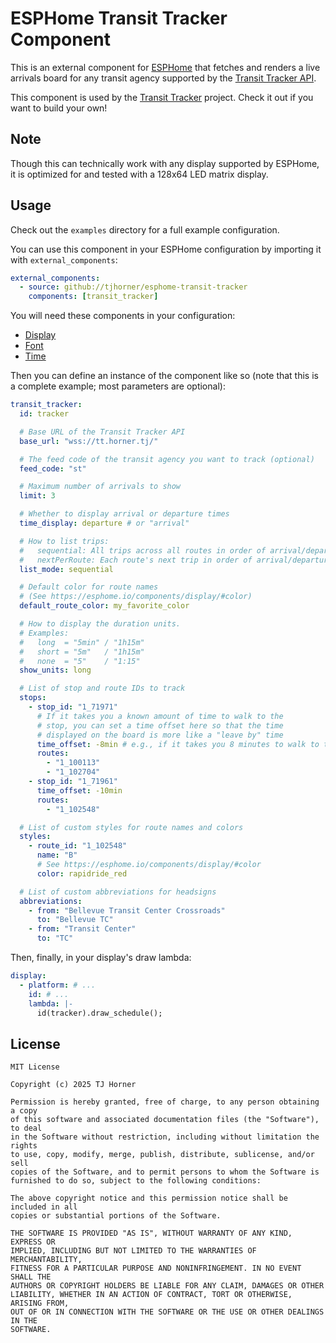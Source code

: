 # ESPHome Transit Tracker Component

This is an external component for [ESPHome](https://esphome.io/) that fetches and renders a live arrivals board for any transit agency supported by the [Transit Tracker API](https://github.com/tjhorner/transit-tracker-api).

This component is used by the [Transit Tracker](https://transit-tracker.eastsideurbanism.org/) project. Check it out if you want to build your own!

## Note

Though this can technically work with any display supported by ESPHome, it is optimized for and tested with a 128x64 LED matrix display.

## Usage

Check out the `examples` directory for a full example configuration.

You can use this component in your ESPHome configuration by importing it with `external_components`:

```yaml
external_components:
  - source: github://tjhorner/esphome-transit-tracker
    components: [transit_tracker]
```

You will need these components in your configuration:

- [Display](https://esphome.io/components/display/)
- [Font](https://esphome.io/components/font/)
- [Time](https://esphome.io/components/time/)

Then you can define an instance of the component like so (note that this is a complete example; most parameters are optional):

```yaml
transit_tracker:
  id: tracker

  # Base URL of the Transit Tracker API
  base_url: "wss://tt.horner.tj/"

  # The feed code of the transit agency you want to track (optional)
  feed_code: "st"

  # Maximum number of arrivals to show
  limit: 3

  # Whether to display arrival or departure times
  time_display: departure # or "arrival"

  # How to list trips:
  #   sequential: All trips across all routes in order of arrival/departure
  #   nextPerRoute: Each route's next trip in order of arrival/departure
  list_mode: sequential

  # Default color for route names
  # (See https://esphome.io/components/display/#color)
  default_route_color: my_favorite_color

  # How to display the duration units.
  # Examples:
  #   long  = "5min" / "1h15m"
  #   short = "5m"   / "1h15m"
  #   none  = "5"    / "1:15"
  show_units: long

  # List of stop and route IDs to track
  stops:
    - stop_id: "1_71971"
      # If it takes you a known amount of time to walk to the
      # stop, you can set a time offset here so that the time
      # displayed on the board is more like a "leave by" time
      time_offset: -8min # e.g., if it takes you 8 minutes to walk to the stop
      routes:
        - "1_100113"
        - "1_102704"
    - stop_id: "1_71961"
      time_offset: -10min
      routes:
        - "1_102548"

  # List of custom styles for route names and colors
  styles:
    - route_id: "1_102548"
      name: "B"
      # See https://esphome.io/components/display/#color
      color: rapidride_red

  # List of custom abbreviations for headsigns
  abbreviations:
    - from: "Bellevue Transit Center Crossroads"
      to: "Bellevue TC"
    - from: "Transit Center"
      to: "TC"
```

Then, finally, in your display's draw lambda:

```yaml
display:
  - platform: # ...
    id: # ...
    lambda: |-
      id(tracker).draw_schedule();
```

## License

```
MIT License

Copyright (c) 2025 TJ Horner

Permission is hereby granted, free of charge, to any person obtaining a copy
of this software and associated documentation files (the "Software"), to deal
in the Software without restriction, including without limitation the rights
to use, copy, modify, merge, publish, distribute, sublicense, and/or sell
copies of the Software, and to permit persons to whom the Software is
furnished to do so, subject to the following conditions:

The above copyright notice and this permission notice shall be included in all
copies or substantial portions of the Software.

THE SOFTWARE IS PROVIDED "AS IS", WITHOUT WARRANTY OF ANY KIND, EXPRESS OR
IMPLIED, INCLUDING BUT NOT LIMITED TO THE WARRANTIES OF MERCHANTABILITY,
FITNESS FOR A PARTICULAR PURPOSE AND NONINFRINGEMENT. IN NO EVENT SHALL THE
AUTHORS OR COPYRIGHT HOLDERS BE LIABLE FOR ANY CLAIM, DAMAGES OR OTHER
LIABILITY, WHETHER IN AN ACTION OF CONTRACT, TORT OR OTHERWISE, ARISING FROM,
OUT OF OR IN CONNECTION WITH THE SOFTWARE OR THE USE OR OTHER DEALINGS IN THE
SOFTWARE.
```